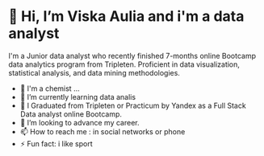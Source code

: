 # 👋 Hi, I’m Viska Aulia and i'm a data analyst

I'm a Junior data analyst who recently finished 7-months online Bootcamp data analytics program from Tripleten. Proficient in data visualization, statistical analysis,
and data mining methodologies.
- 💙 I'm a chemist ...
- 🌱 I’m currently learning data analis
- 🔭 I Graduated from Tripleten or Practicum by Yandex as a Full Stack Data analyst online Bootcamp.
- 🤔 I’m looking to advance my career.
- 📫 How to reach me :  in social networks or phone
- ⚡ Fun fact: i like sport

<!---
viskaaulia/viskaaulia is a ✨ special ✨ repository because its `README.md` (this file) appears on your GitHub profile.
You can click the Preview link to take a look at your changes.
--->
